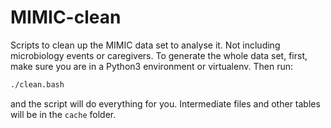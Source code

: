 # MIMIC-clean
Scripts to clean up the MIMIC data set to analyse it. Not including
microbiology events or caregivers. To generate the whole data set,
first, make sure you are in a Python3 environment or virtualenv. Then
run:

```sh
./clean.bash
```

and the script will do everything for you. Intermediate files and
other tables will be in the `cache` folder.
